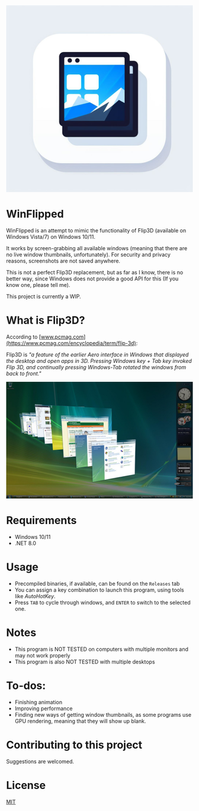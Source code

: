 ![App icon](./Resources/Images/AppIcon.png)
# WinFlipped
WinFlipped is an attempt to mimic the functionality of Flip3D (available on Windows Vista/7) on Windows 10/11.

It works by screen-grabbing all available windows (meaning that there are no live window thumbnails, unfortunately). For security and privacy reasons, screenshots are not saved anywhere. 

This is not a perfect Flip3D replacement, but as far as I know, there is no better way, since Windows does not provide a good API for this (If you know one, please tell me).

This project is currently a WIP.
# What is Flip3D?
According to [www.pcmag.com](https://www.pcmag.com/encyclopedia/term/flip-3d):

Flip3D is *"a feature of the earlier Aero interface in Windows that displayed the desktop and open apps in 3D. 
Pressing Windows key + Tab key invoked Flip 3D, and continually pressing Windows-Tab rotated the windows from back to front."*

![Flip3D](./Resources/Images/Flip3D.jpg)
# Requirements
- Windows 10/11
- .NET 8.0
# Usage
- Precompiled binaries, if available, can be found on the `Releases` tab
- You can assign a key combination to launch this program, using tools like *AutoHotKey*.
- Press `TAB` to cycle through windows, and `ENTER` to switch to the selected one.
# Notes
- This program is NOT TESTED on computers with multiple monitors and may not work properly
- This program is also NOT TESTED with multiple desktops
# To-dos:
- Finishing animation
- Improving performance
- Finding new ways of getting window thumbnails, as some programs use GPU rendering, meaning that they will show up blank.
# Contributing to this project
Suggestions are welcomed.
# License
[MIT](./LICENSE)

